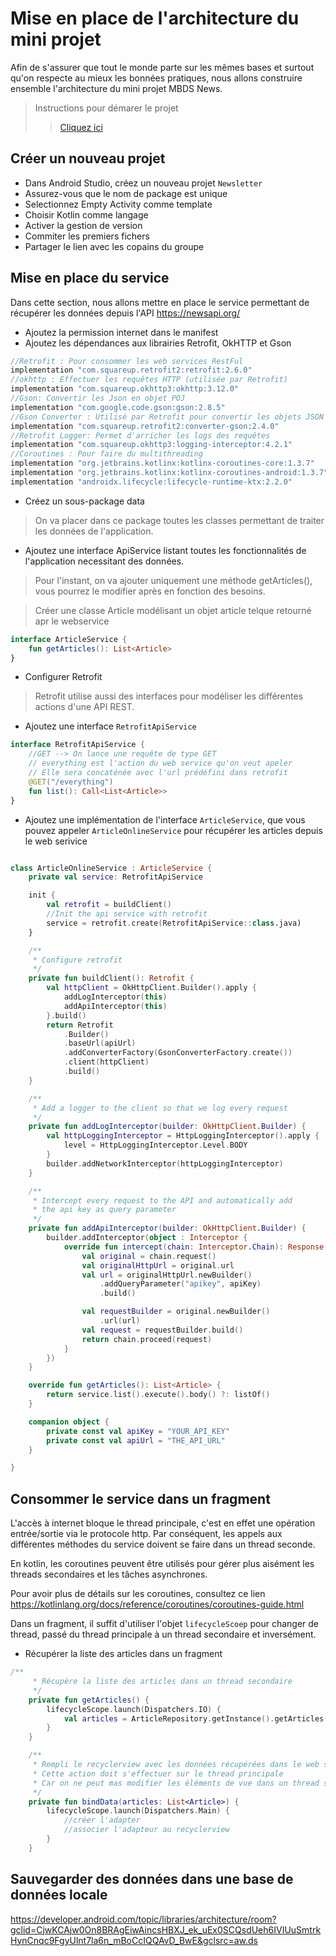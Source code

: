 # Mise en place de l'architecture du mini projet 
Afin de s'assurer que tout le monde parte sur les mêmes bases et surtout qu'on respecte au mieux les bonnées pratiques, nous allons construire ensemble l'architecture du mini projet MBDS News. 

> Instructions pour démarer le projet 
>>[Cliquez ici](/project_instructions.md)

## Créer un nouveau projet 
- Dans Android Studio, créez un nouveau projet ``Newsletter``
- Assurez-vous que le nom de package est unique
- Selectionnez Empty Activity comme template 
- Choisir Kotlin comme langage
- Activer la gestion de version
- Commiter les premiers fichers
- Partager le lien avec les copains du groupe

## Mise en place du service 
Dans cette section, nous allons mettre en place le service permettant de récupérer les données depuis l'API https://newsapi.org/


- Ajoutez la permission internet dans le manifest
- Ajoutez les dépendances aux librairies Retrofit, OkHTTP et Gson
```gradle
//Retrofit : Pour consommer les web services RestFul
implementation "com.squareup.retrofit2:retrofit:2.6.0"
//okhttp : Effectuer les requêtes HTTP (utilisée par Retrofit)
implementation "com.squareup.okhttp3:okhttp:3.12.0"
//Gson: Convertir les Json en objet POJ
implementation "com.google.code.gson:gson:2.8.5"
//Gson Converter : Utilisé par Retrofit pour convertir les objets JSON en POJO
implementation "com.squareup.retrofit2:converter-gson:2.4.0"
//Retrofit Logger: Permet d'arricher les logs des requêtes
implementation "com.squareup.okhttp3:logging-interceptor:4.2.1"
//Coroutines : Pour faire du multithreading
implementation "org.jetbrains.kotlinx:kotlinx-coroutines-core:1.3.7"
implementation "org.jetbrains.kotlinx:kotlinx-coroutines-android:1.3.7"
implementation "androidx.lifecycle:lifecycle-runtime-ktx:2.2.0"
```
- Créez un sous-package data
> On va placer dans ce package toutes les classes permettant de traiter les données de l'application. 
- Ajoutez une interface ApiService listant toutes les fonctionnalités de l'application necessitant des données. 
> Pour l'instant, on va ajouter uniquement une méthode getArticles(), vous pourrez le modifier après en fonction des besoins. 

> Créer une classe Article modélisant un objet article telque retourné apr le webservice

```kotlin
interface ArticleService {
    fun getArticles(): List<Article>
}
```

- Configurer Retrofit 
> Retrofit utilise aussi des interfaces pour modéliser les différentes actions d'une API REST. 
- Ajoutez une interface ``RetrofitApiService``
```kotlin
interface RetrofitApiService {
    //GET --> On lance une requête de type GET
    // everything est l'action du web service qu'on veut apeler
    // Elle sera concaténée avec l'url prédéfini dans retrofit 
    @GET("/everything")
    fun list(): Call<List<Article>>
}
```

- Ajoutez une implémentation de l'interface ``ArticleService``, que vous pouvez appeler ``ArticleOnlineService`` pour récupérer les articles depuis le web serivice 

```kotlin

class ArticleOnlineService : ArticleService {
    private val service: RetrofitApiService

    init {
        val retrofit = buildClient()
        //Init the api service with retrofit
        service = retrofit.create(RetrofitApiService::class.java)
    }

    /**
     * Configure retrofit
     */
    private fun buildClient(): Retrofit {
        val httpClient = OkHttpClient.Builder().apply {
            addLogInterceptor(this)
            addApiInterceptor(this)
        }.build()
        return Retrofit
            .Builder()
            .baseUrl(apiUrl)
            .addConverterFactory(GsonConverterFactory.create())
            .client(httpClient)
            .build()
    }

    /**
     * Add a logger to the client so that we log every request
     */
    private fun addLogInterceptor(builder: OkHttpClient.Builder) {
        val httpLoggingInterceptor = HttpLoggingInterceptor().apply {
            level = HttpLoggingInterceptor.Level.BODY
        }
        builder.addNetworkInterceptor(httpLoggingInterceptor)
    }

    /**
     * Intercept every request to the API and automatically add
     * the api key as query parameter
     */
    private fun addApiInterceptor(builder: OkHttpClient.Builder) {
        builder.addInterceptor(object : Interceptor {
            override fun intercept(chain: Interceptor.Chain): Response {
                val original = chain.request()
                val originalHttpUrl = original.url
                val url = originalHttpUrl.newBuilder()
                    .addQueryParameter("apikey", apiKey)
                    .build()

                val requestBuilder = original.newBuilder()
                    .url(url)
                val request = requestBuilder.build()
                return chain.proceed(request)
            }
        })
    }

    override fun getArticles(): List<Article> {
        return service.list().execute().body() ?: listOf()
    }

    companion object {
        private const val apiKey = "YOUR_API_KEY"
        private const val apiUrl = "THE_API_URL"
    }

}
```

## Consommer le service dans un fragment 
L'accès à internet bloque le thread principale, c'est en effet une opération entrée/sortie via le protocole http. Par conséquent, les appels aux différentes méthodes du service doivent se faire dans un thread seconde. 

En kotlin, les coroutines peuvent être utilisés pour gérer plus aisément les threads secondaires et les tâches asynchrones. 

Pour avoir plus de détails sur les coroutines, consultez ce lien https://kotlinlang.org/docs/reference/coroutines/coroutines-guide.html 

Dans un fragment, il suffit d'utiliser l'objet ``lifecycleScoep`` pour changer de thread, passé du thread principale à un thread secondaire et inversément. 

- Récupérer la liste des articles dans un fragment 

```kotlin
/**
     * Récupère la liste des articles dans un thread secondaire 
     */
    private fun getArticles() {
        lifecycleScope.launch(Dispatchers.IO) {
            val articles = ArticleRepository.getInstance().getArticles()
        }
    }

    /**
     * Rempli le recyclerview avec les données récupérées dans le web service 
     * Cette action doit s'effectuer sur le thread principale 
     * Car on ne peut mas modifier les éléments de vue dans un thread secondaire 
     */
    private fun bindData(articles: List<Article>) {
        lifecycleScope.launch(Dispatchers.Main) {
            //créer l'adapter 
            //associer l'adapteur au recyclerview 
        }
    }

```

## Sauvegarder des données dans une base de données locale 
https://developer.android.com/topic/libraries/architecture/room?gclid=CjwKCAjw0On8BRAgEiwAincsHBXJ_ek_uEx0SCQsdUeh6IVIUuSmtrkHynCnqc9FgyUlnt7la6n_mBoCcIQQAvD_BwE&gclsrc=aw.ds 
